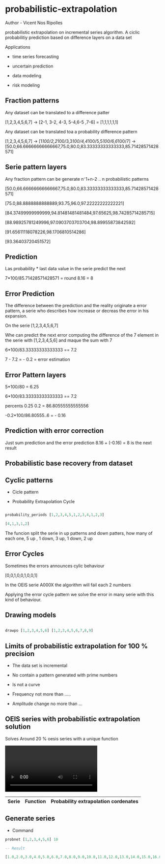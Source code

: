 # probabilistic-extrapolation

Author - Vicent Nos Ripolles

probabilistic extrapolation on incremental series algorithm. A ciclic probabilitiy prediction based on difference layers on a data set

Applications 

- time series forecasting

- uncertain prediction

- data modeling

- risk modeling

## Fraction patterns

Any dataset can be translated to a difference patter

[1,2,3,4,5,6,7] -> [2-1, 3-2, 4-3, 5-4,6-5 ,7-6] = [1,1,1,1,1,1]

Any dataset can be translated toa a probability difference pattern

[1,2,3,4,5,6,7] -> [1*100/2,2*100/3,3*100/4,4*100/5,5*100/6,6*100/7] -> [50.0,66.66666666666667,75.0,80.0,83.33333333333333,85.71428571428571]

## Serie pattern layers

Any fraction pattern can be generate n⁻1+n-2 .. n probabilistic patterns

[50.0,66.66666666666667,75.0,80.0,83.33333333333333,85.71428571428571]

[75.0,88.8888888888889,93.75,96.0,97.22222222222221]

[84.37499999999999,94.81481481481484,97.65625,98.74285714285715]

[88.98925781249996,97.0903703703704,98.89955873842592]

[91.65611118078226,98.1706810514286]

[93.36403720451572]


## Prediction 

Las probability * last data value in the serie predict the next

7*100/85.71428571428571 = round 8.16 = 8

## Error Prediction

The difference between the prediction and the reality originate a error pattern, a serie who describes how increase or decreas the error in his expansion.

On the serie [1,2,3,4,5,6,7]

Whe can predict the next error computing the difference of the 7 element in the serie with [1,2,3,4,5,6] and maque the sum with 7

6*100/83.33333333333333  == 7.2

7 - 7.2 = - 0.2 = error estimation

## Error Pattern layers


5*100/80 = 6.25

6*100/83.33333333333333  == 7.2

percents 0.25 0.2 = 86.80555555555556

-0.2*100/86.80555..6 = - 0.16

## Prediction with error correction

Just sum prediction and the error prediction 8.16 + (-0.16) = 8 is the next result  

## Probabilistic base recovery from dataset

## Cyclic patterns 

- Cicle pattern


- Probability Extrapolation Cycle

````haskell

probability_periods [1,2,3,4,5,1,2,3,4,1,2,3]

[4,1,3,1,2]


````
The funcion split the serie in up patterns and down patters, how many of each one, 5 up , 1 down, 3 up, 1 down, 2 up


## Error Cycles

Sometimes the errors announces cylic behaviour

[0,0,1,0,0,1,0,0,1]

In the OEIS serie A000X the algorithm will fail each 2 numbers

Applying the error cycle pattern we solve the error in many serie with this kind of behaviour.


## Drawing models

````haskell

drawpo [1,2,3,4,5,6] [1,2,3,4,5,6,7,8,9]

````





## Limits of probabilistic extrapolation for 100 % precision

- The data set is incremental

- No contain a pattern generated with prime numbers

- Is not a curve

- Frequency not more than .....

- Amplitude change no more than  ...


## OEIS series with probabilistic extrapolation solution

Solves Around 20 % oesis series with a unique function

![Video Test Probnet](https://github.com/pedroelbanquero/probabilistic-extrapolation/video_2021-03-05_02-19-18.mp4)

| Serie | Function | Probability extrapolation cordenates |
| ----- | -------- |  ----------------------------------- |


## Generate series

- Command

````haskell
probnet [1,2,3,4,5,6] 10

-- Result 

[1.0,2.0,3.0,4.0,5.0,6.0,7.0,8.0,9.0,10.0,11.0,12.0,13.0,14.0,15.0,16.0,17.0]

````
